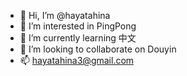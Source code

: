 - 👋 Hi, I’m @hayatahina
- 👀 I’m interested in PingPong
- 🌱 I’m currently learning 中文
- 💞️ I’m looking to collaborate on Douyin
- 📫 hayatahina3@gmail.com

<!---
hayatahina/hayatahina is a ✨ special ✨ repository because its `README.md` (this file) appears on your GitHub profile.
You can click the Preview link to take a look at your changes.
--->
